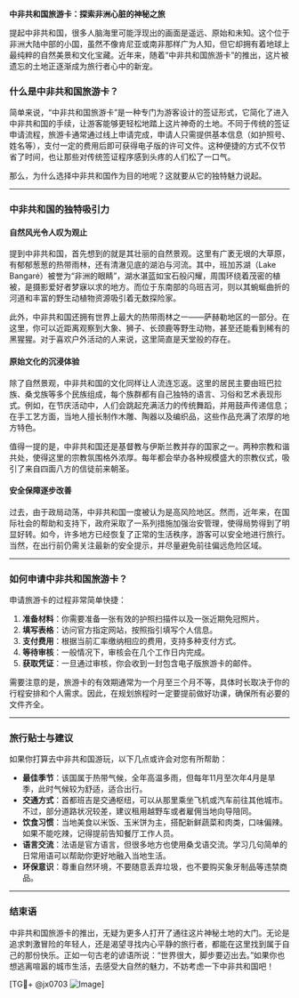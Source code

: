 **中非共和国旅游卡：探索非洲心脏的神秘之旅**

提起中非共和国，很多人脑海里可能浮现出的画面是遥远、原始和未知。这个位于非洲大陆中部的小国，虽然不像肯尼亚或南非那样广为人知，但它却拥有着地球上最纯粹的自然美景和文化宝藏。近年来，随着“中非共和国旅游卡”的推出，这片被遗忘的土地正逐渐成为旅行者心中的新宠。

### 什么是中非共和国旅游卡？

简单来说，“中非共和国旅游卡”是一种专门为游客设计的签证形式，它简化了进入中非共和国的手续，让游客能够更轻松地踏上这片神奇的土地。不同于传统的签证申请流程，旅游卡通常通过线上申请完成，申请人只需提供基本信息（如护照号、姓名等），支付一定的费用后即可获得电子版的许可文件。这种便捷的方式不仅节省了时间，也让那些对传统签证程序感到头疼的人们松了一口气。

那么，为什么选择中非共和国作为目的地呢？这就要从它的独特魅力说起。

---

### 中非共和国的独特吸引力

#### 自然风光令人叹为观止

提到中非共和国，首先想到的就是其壮丽的自然景观。这里有广袤无垠的大草原，有郁郁葱葱的热带雨林，还有清澈见底的湖泊与河流。其中，班加苏湖（Lake Bangaré）被誉为“非洲的眼睛”，湖水湛蓝如宝石般闪耀，周围环绕着茂密的植被，是摄影爱好者梦寐以求的地方。而位于东南部的乌班吉河，则以其蜿蜒曲折的河道和丰富的野生动植物资源吸引着无数探险家。

此外，中非共和国还拥有世界上最大的热带雨林之一——萨赫勒地区的一部分。在这里，你可以近距离观察到大象、狮子、长颈鹿等野生动物，甚至还能看到稀有的黑猩猩。对于喜欢户外活动的人来说，这里简直是天堂般的存在。

#### 原始文化的沉浸体验

除了自然景观，中非共和国的文化同样让人流连忘返。这里的居民主要由班巴拉族、桑戈族等多个民族组成，每个族群都有自己独特的语言、习俗和艺术表现形式。例如，在节庆活动中，人们会跳起充满活力的传统舞蹈，并用鼓声传递信息；在手工艺方面，当地人擅长制作木雕、陶器以及编织品，这些作品充满了浓厚的地方特色。

值得一提的是，中非共和国还是基督教与伊斯兰教并存的国家之一。两种宗教和谐共处，使得这里的宗教氛围格外浓厚。每年都会举办各种规模盛大的宗教仪式，吸引了来自四面八方的信徒前来朝圣。

#### 安全保障逐步改善

过去，由于政局动荡，中非共和国一度被认为是高风险地区。然而，近年来，在国际社会的帮助和支持下，政府采取了一系列措施加强治安管理，使得局势得到了明显好转。如今，许多地方已经恢复了正常的生活秩序，游客可以安全地进行旅行。当然，在出行前仍需关注最新的安全提示，并尽量避免前往偏远危险区域。

---

### 如何申请中非共和国旅游卡？

申请旅游卡的过程非常简单快捷：

1. **准备材料**：你需要准备一张有效的护照扫描件以及一张近期免冠照片。
2. **填写表格**：访问官方指定网站，按照指引填写个人信息。
3. **支付费用**：根据当前汇率缴纳相应的费用，支持多种支付方式。
4. **等待审核**：一般情况下，审核会在几个工作日内完成。
5. **获取凭证**：一旦通过审核，你会收到一封包含电子版旅游卡的邮件。

需要注意的是，旅游卡的有效期通常为一个月至三个月不等，具体时长取决于你的行程安排和个人需求。因此，在规划旅程时一定要提前做好功课，确保所有必要的文件齐全。

---

### 旅行贴士与建议

如果你打算去中非共和国游玩，以下几点或许会对您有所帮助：

- **最佳季节**：该国属于热带气候，全年高温多雨，但每年11月至次年4月是旱季，此时气候较为舒适，适合出行。
- **交通方式**：首都班吉是交通枢纽，可以从那里乘坐飞机或汽车前往其他城市。不过，部分道路状况较差，建议租用越野车或者雇佣当地向导陪同。
- **饮食习惯**：当地美食以米饭、玉米饼为主，搭配新鲜蔬菜和肉类，口味偏辣。如果不能吃辣，记得提前告知餐厅工作人员。
- **语言交流**：法语是官方语言，但很多地方也使用桑戈语交流。学习几句简单的日常用语可以帮助你更好地融入当地生活。
- **环保意识**：尊重自然环境，不要随意丢弃垃圾，也不要购买象牙制品等违禁商品。

---

### 结束语

中非共和国旅游卡的推出，无疑为更多人打开了通往这片神秘土地的大门。无论是追求刺激冒险的年轻人，还是渴望寻找内心平静的旅行者，都能在这里找到属于自己的那份快乐。正如一句古老的谚语所说：“世界很大，脚步要迈出去。”如果你也想逃离喧嚣的城市生活，去感受大自然的魅力，不妨考虑一下中非共和国吧！

[TG💪+ @jx0703 ![Image](https://github.com/user-attachments/assets/dbca1d08-cadb-493c-b0ec-ad6f7a83f270)]